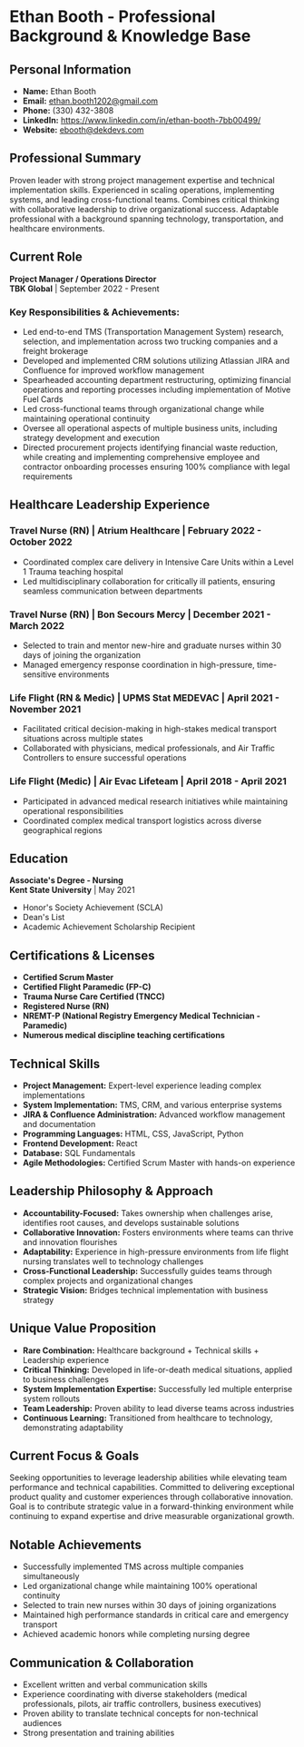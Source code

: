 # Ethan Booth - Professional Background & Knowledge Base

## Personal Information
- **Name:** Ethan Booth
- **Email:** ethan.booth1202@gmail.com
- **Phone:** (330) 432-3808
- **LinkedIn:** https://www.linkedin.com/in/ethan-booth-7bb00499/
- **Website:** ebooth@dekdevs.com

## Professional Summary
Proven leader with strong project management expertise and technical implementation skills. Experienced in scaling operations, implementing systems, and leading cross-functional teams. Combines critical thinking with collaborative leadership to drive organizational success. Adaptable professional with a background spanning technology, transportation, and healthcare environments.

## Current Role
**Project Manager / Operations Director**  
**TBK Global** | September 2022 - Present

### Key Responsibilities & Achievements:
- Led end-to-end TMS (Transportation Management System) research, selection, and implementation across two trucking companies and a freight brokerage
- Developed and implemented CRM solutions utilizing Atlassian JIRA and Confluence for improved workflow management
- Spearheaded accounting department restructuring, optimizing financial operations and reporting processes including implementation of Motive Fuel Cards
- Led cross-functional teams through organizational change while maintaining operational continuity
- Oversee all operational aspects of multiple business units, including strategy development and execution
- Directed procurement projects identifying financial waste reduction, while creating and implementing comprehensive employee and contractor onboarding processes ensuring 100% compliance with legal requirements

## Healthcare Leadership Experience

### Travel Nurse (RN) | Atrium Healthcare | February 2022 - October 2022
- Coordinated complex care delivery in Intensive Care Units within a Level 1 Trauma teaching hospital
- Led multidisciplinary collaboration for critically ill patients, ensuring seamless communication between departments

### Travel Nurse (RN) | Bon Secours Mercy | December 2021 - March 2022
- Selected to train and mentor new-hire and graduate nurses within 30 days of joining the organization
- Managed emergency response coordination in high-pressure, time-sensitive environments

### Life Flight (RN & Medic) | UPMS Stat MEDEVAC | April 2021 - November 2021
- Facilitated critical decision-making in high-stakes medical transport situations across multiple states
- Collaborated with physicians, medical professionals, and Air Traffic Controllers to ensure successful operations

### Life Flight (Medic) | Air Evac Lifeteam | April 2018 - April 2021
- Participated in advanced medical research initiatives while maintaining operational responsibilities
- Coordinated complex medical transport logistics across diverse geographical regions

## Education
**Associate's Degree - Nursing**  
**Kent State University** | May 2021
- Honor's Society Achievement (SCLA)
- Dean's List
- Academic Achievement Scholarship Recipient

## Certifications & Licenses
- **Certified Scrum Master**
- **Certified Flight Paramedic (FP-C)**
- **Trauma Nurse Care Certified (TNCC)**
- **Registered Nurse (RN)**
- **NREMT-P (National Registry Emergency Medical Technician - Paramedic)**
- **Numerous medical discipline teaching certifications**

## Technical Skills
- **Project Management:** Expert-level experience leading complex implementations
- **System Implementation:** TMS, CRM, and various enterprise systems
- **JIRA & Confluence Administration:** Advanced workflow management and documentation
- **Programming Languages:** HTML, CSS, JavaScript, Python
- **Frontend Development:** React
- **Database:** SQL Fundamentals
- **Agile Methodologies:** Certified Scrum Master with hands-on experience

## Leadership Philosophy & Approach
- **Accountability-Focused:** Takes ownership when challenges arise, identifies root causes, and develops sustainable solutions
- **Collaborative Innovation:** Fosters environments where teams can thrive and innovation flourishes
- **Adaptability:** Experience in high-pressure environments from life flight nursing translates well to technology challenges
- **Cross-Functional Leadership:** Successfully guides teams through complex projects and organizational changes
- **Strategic Vision:** Bridges technical implementation with business strategy

## Unique Value Proposition
- **Rare Combination:** Healthcare background + Technical skills + Leadership experience
- **Critical Thinking:** Developed in life-or-death medical situations, applied to business challenges
- **System Implementation Expertise:** Successfully led multiple enterprise system rollouts
- **Team Leadership:** Proven ability to lead diverse teams across industries
- **Continuous Learning:** Transitioned from healthcare to technology, demonstrating adaptability

## Current Focus & Goals
Seeking opportunities to leverage leadership abilities while elevating team performance and technical capabilities. Committed to delivering exceptional product quality and customer experiences through collaborative innovation. Goal is to contribute strategic value in a forward-thinking environment while continuing to expand expertise and drive measurable organizational growth.

## Notable Achievements
- Successfully implemented TMS across multiple companies simultaneously
- Led organizational change while maintaining 100% operational continuity
- Selected to train new nurses within 30 days of joining organizations
- Maintained high performance standards in critical care and emergency transport
- Achieved academic honors while completing nursing degree

## Communication & Collaboration
- Excellent written and verbal communication skills
- Experience coordinating with diverse stakeholders (medical professionals, pilots, air traffic controllers, business executives)
- Proven ability to translate technical concepts for non-technical audiences
- Strong presentation and training abilities